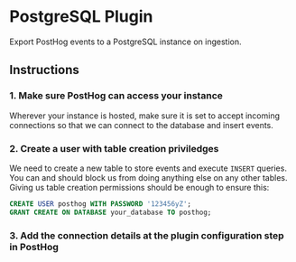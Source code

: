 # PostgreSQL Plugin

Export PostHog events to a PostgreSQL instance on ingestion.

## Instructions 

### 1. Make sure PostHog can access your instance 
 
Wherever your instance is hosted, make sure it is set to accept incoming connections so that we can connect to the database and insert events.
### 2. Create a user with table creation priviledges

We need to create a new table to store events and execute `INSERT` queries. You can and should block us from doing anything else on any other tables. Giving us table creation permissions should be enough to ensure this:

```sql
CREATE USER posthog WITH PASSWORD '123456yZ';
GRANT CREATE ON DATABASE your_database TO posthog;
```

### 3. Add the connection details at the plugin configuration step in PostHog

